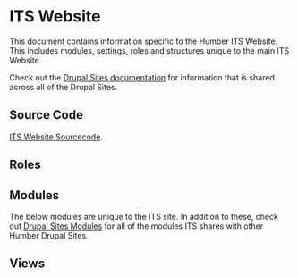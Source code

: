 # ITS Website

This document contains information specific to the Humber ITS Website. This includes modules, settings, roles and structures unique to the main ITS Website.

Check out the [Drupal Sites documentation](./drupal-sites.md) for information that is shared across all of the Drupal Sites. 

## Source Code

[ITS Website Sourcecode](https://github.com/Humber-ITS/ITS-site).

## Roles

## Modules

The below modules are unique to the ITS site. In addition to these, check out [Drupal Sites Modules](drupal-sites.md#modules) for all of the modules ITS shares with other Humber Drupal Sites.

## Views
